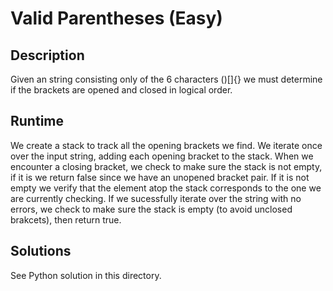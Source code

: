 # Valid Parentheses (Easy)
## Description
Given an string consisting only of the 6 characters ()[]{} we must determine if the brackets are opened and closed in logical order.

## Runtime
We create a stack to track all the opening brackets we find. We iterate once over the input string, adding each opening bracket to the stack. When we encounter a closing bracket, we check to make sure the stack is not empty, if it is we return false since we have an unopened bracket pair. If it is not empty we verify that the element atop the stack corresponds to the one we are currently checking. If we sucessfully iterate over the string with no errors, we check to make sure the stack is empty (to avoid unclosed brakcets), then return true.

## Solutions
See Python solution in this directory.
